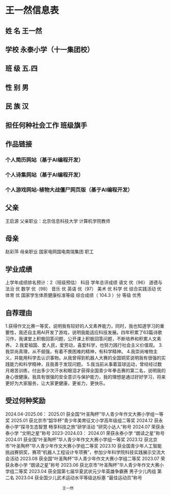 # 王一然信息表

## 姓 名 王一然

## 学校    永泰小学（十一集团校）

## 班 级 五.四

## 性 别 男

## 民 族 汉

## 担任何种社会工作 班级旗手

## 作品链接

### 个人简历网站（基于AI编程开发）

### 个人诗集网站（基于AI编程开发）

### 个人游戏网站-植物大战僵尸网页版（基于AI编程开发）

## 父亲

王启源
父亲职业：北京信息科技大学 计算机学院教师

## 母亲

赵彩萍
母亲职业 国家电网国电南瑞集团 职工

## 学业成绩

上学年成绩排名预计：2（班级预估）
科目 学年总评成绩 
语文 优（96） 道德与法治 优
数学 优（98） 音乐 优
英语 优（97） 美术 优
科学 优 综合实践活动 优
体育 优
国家学生体质健康标准等级 综合成绩（ 104.3 ）分 等级 优秀

## 自荐理由

1.获得作文比赛一等奖，说明我有较好的人文素养能力，同时，我也知道学习的重要性，我还自主用AI开发了游戏，说明我能适应科技发展。四年积累了63篇诗歌习作，我课堂上积极回答问题，公开课上积极回答问题，不断培养和积累人文素养。
2.我爱祖国、爱人民，爱劳动，喜爱科学，也努力践行社会主义价值观。
3.我崇尚真理，从不倔强，有着不畏困难的精神，有科学精神。
4.我崇尚唯物主义，并能用科学去认识事物。从我曾得到机器人大赛的全国铜奖说明我有很强的实践能力和科学精神，且我善于发现问题。
5.我当前从事着篮球运动，曾经经过数月艰苦训练，付出多少次汗水和眼泪才获得全国青少年拳击赛的第二名，说明我的身心很健康。我具有很强的安全意识与保护能力，我的理想是通过好好学习，将来更好为大家服务，让大家更健康，更省力，更快乐。

## 受过何种奖励

2024.04-2025.06：
2025.01 获全国“叶圣陶杯”华人青少年作文大赛小学组一等奖
2025.01 获北京市“韶华杯”青少年美育征文小学高年级组二等奖
2024.12 获永泰小学“探寻生态智慧 畅享科技之旅”研学活动 “研究小达人”称号
2024.07 荣获永泰小学 “文明之星”称号
2023-2024.03：
2024.01 荣获永泰小学 “朗读之星”称号
2024.01 获全国“叶圣陶杯”华人青少年作文大赛小学组一等奖
2023.12 获北京市“叶圣陶杯”华人青少年作文大赛小学组二等奖
2023.10 获全国青少年人工智能挑战赛铜奖，赛项“机器人工程设计专项赛”，参加少年科学院科技实践展示交流大会活动
2023.08 获全国“叶圣陶杯”华人青少年作文大赛小学组二等奖
2023.07 荣获永泰小学 “朗读之星”称号
2023.06 获北京市“叶圣陶杯”华人青少年作文大赛小学组二等奖
2023.04 获全国第七届华夏武状元少年英雄争霸赛 男子少儿丙组 第二名
2023.04 获全国少儿武术运动水平等级达标塞 “最佳运动员”称号

                             王一然
